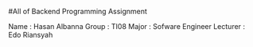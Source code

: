 #All of Backend Programming Assignment

Name : Hasan Albanna
Group : TI08
Major : Sofware Engineer
Lecturer : Edo Riansyah
